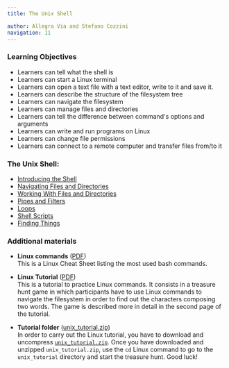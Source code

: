 ```yaml
---
title: The Unix Shell  

author: Allegra Via and Stefano Cozzini
navigation: 11
---
```


### Learning Objectives 

* Learners can tell what the shell is
* Learners can start a Linux terminal
* Learners can open a text file with a text editor, write to it and save it.
* Learners can describe the structure of the filesystem tree
* Learners can navigate the filesystem 
* Learners can manage files and directories
* Learners can tell the difference between command's options and arguments
* Learners can write and run programs on Linux
* Learners can change file permissions
* Learners can connect to a remote computer and transfer files from/to it


### The Unix Shell:

- [Introducing the Shell](./00-intro.html)
- [Navigating Files and Directories](./01-filedir.html)
- [Working With Files and Directories](./02-create.html)
- [Pipes and Filters](./03-pipefilter.html)
- [Loops](./04-loop.html)
- [Shell Scripts](./05-script.html)
- [Finding Things](./06-find.html)


### Additional materials

- **Linux commands** ([PDF](./docs/OnePageLinuxManual.pdf))
<br>This is a Linux Cheat Sheet listing the most used bash commands.

- **Linux Tutorial** ([PDF](./docs/Academis_Linux.pdf))
<br>This is a tutorial to practice Linux commands. It consists in a treasure hunt game in which participants have to use Linux commands to navigate the filesystem in order to find out the characters composing two words. The game is described more in detail in the second page of the tutorial. 

- **Tutorial folder** ([unix_tutorial.zip](unix_tutorial.zip))
<br>In order to carry out the Linux tutorial, you have to download and uncompress [`unix_tutorial.zip`](unix_tutorial.zip). Once you have downloaded and unzipped `unix_tutorial.zip`, use the `cd` Linux command to go to the `unix_tutorial` directory and start the treasure hunt. Good luck!  
